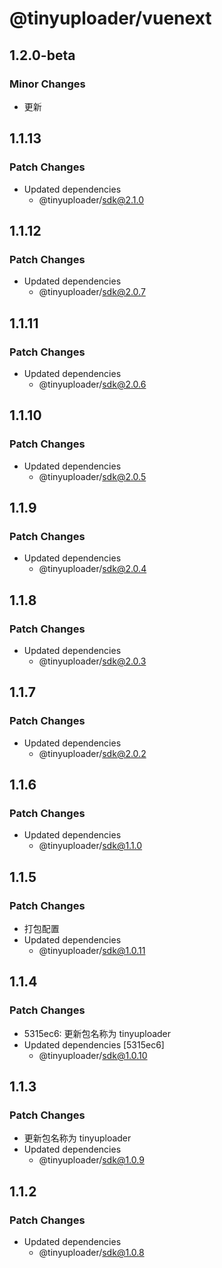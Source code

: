 # @tinyuploader/vuenext

## 1.2.0-beta

### Minor Changes

- 更新

## 1.1.13

### Patch Changes

- Updated dependencies
  - @tinyuploader/sdk@2.1.0

## 1.1.12

### Patch Changes

- Updated dependencies
  - @tinyuploader/sdk@2.0.7

## 1.1.11

### Patch Changes

- Updated dependencies
  - @tinyuploader/sdk@2.0.6

## 1.1.10

### Patch Changes

- Updated dependencies
  - @tinyuploader/sdk@2.0.5

## 1.1.9

### Patch Changes

- Updated dependencies
  - @tinyuploader/sdk@2.0.4

## 1.1.8

### Patch Changes

- Updated dependencies
  - @tinyuploader/sdk@2.0.3

## 1.1.7

### Patch Changes

- Updated dependencies
  - @tinyuploader/sdk@2.0.2

## 1.1.6

### Patch Changes

- Updated dependencies
  - @tinyuploader/sdk@1.1.0

## 1.1.5

### Patch Changes

- 打包配置
- Updated dependencies
  - @tinyuploader/sdk@1.0.11

## 1.1.4

### Patch Changes

- 5315ec6: 更新包名称为 tinyuploader
- Updated dependencies [5315ec6]
  - @tinyuploader/sdk@1.0.10

## 1.1.3

### Patch Changes

- 更新包名称为 tinyuploader
- Updated dependencies
  - @tinyuploader/sdk@1.0.9

## 1.1.2

### Patch Changes

- Updated dependencies
  - @tinyuploader/sdk@1.0.8
